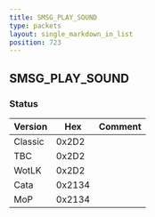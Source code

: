 ```yaml
---
title: SMSG_PLAY_SOUND
type: packets
layout: single_markdown_in_list
position: 723
---
```


## SMSG_PLAY_SOUND

### Status

Version    | Hex        | Comment
---------- | ---------- | ---------- 
Classic    | 0x2D2      | 
TBC        | 0x2D2      | 
WotLK      | 0x2D2      | 
Cata       | 0x2134     | 
MoP        | 0x2134     | 